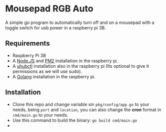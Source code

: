 # Mousepad RGB Auto

A simple go program to automatically turn off and on a mousepad with a toggle switch for usb power in a raspberry pi 3B.

## Requirements

-   Raspberry Pi 3B
-   A [Node.JS](https://nodejs.org/en/) and [PM2](https://pm2.keymetrics.io/) installation in the raspberry pi.
-   A [uhubctl](https://github.com/mvp/uhubctl) installation also in the raspberry pi (Its optional to give it permissions as we will use sudo).
-   A [Golang](https://golang.org/doc/install) installation in the raspberry pi.

## Installation

-   Clone this repo and change variable sin `pkg/config/app.go` to your needs, being `port` and `location`, you can also change the **cron** format in `cmd/main.go` to your needs.
-   Use this command to build the binary: `go build cmd/main.go`
-
